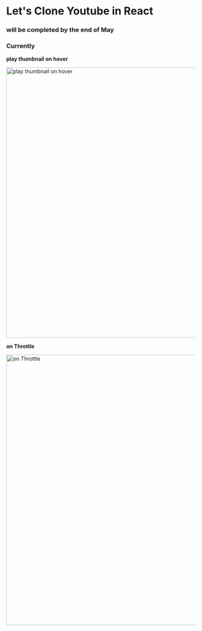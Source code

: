 # Let's Clone Youtube in React
### will be completed by the end of May 

### Currently
__play thumbnail on hover__
<p>
<img src="https://github.com/2wheeh/my-youtube-clone/assets/40269597/30959098-081c-4e69-91e4-cd85659b68f5" alt="play thumbnail on hover" width="720" />
</p>


__on Throttle__
<p>
<img src="https://github.com/2wheeh/my-youtube-clone/assets/40269597/77091730-cc5e-4de4-914b-d4d6a685bbfe" alt="on Throttle" width="720" />
</p>
